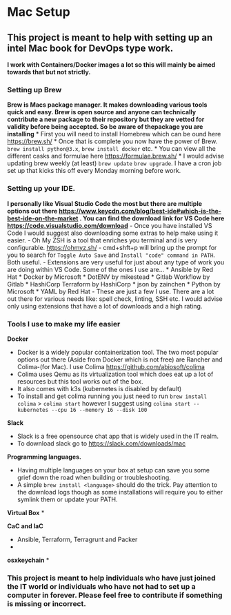 # Mac Setup
## This project is meant to help with setting up an intel Mac book for DevOps type work.

**I work with Containers/Docker images a lot so this will mainly be aimed towards that but not strictly.**

### Setting up Brew
**Brew is Macs package manager. It makes downloading various tools quick and easy. Brew is open source and anyone can technically contribute a new package to their repository but they are vetted for validity before being accepted. So be aware of thepackage you are installing**
    * First you will need to install Homebrew which can be ound here https://brew.sh/
    * Once that is complete you now have the power of Brew. `brew install python@3.x`, `brew install docker` etc.
    * You can view all the different casks and formulae here https://formulae.brew.sh/
    * I would advise updating brew weekly (at least) `brew update` `brew upgrade`. I have a cron job set up that kicks this off every Monday morning before work.

### Setting up your IDE.
**I personally like Visual Studio Code the most but there are multiple options out there https://www.keycdn.com/blog/best-ide#which-is-the-best-ide-on-the-market . You can find the download link for VS Code here https://code.visualstudio.com/download**
    - Once you have installed VS Code I would suggest also downloading some extras to help make using it easier.
    - Oh My ZSH is a tool that enriches you terminal and is very configurable. https://ohmyz.sh/
    - cmd+shft+p will bring up the prompt for you to search for `Toggle Auto Save` and `Install "code" command in PATH`. Both useful.
    - Extensions are very useful for just about any type of work you are doing within VS    Code. Some of the ones I use are...
    * Ansible by Red Hat
    * Docker by Microsoft
    * DotENV by mikestead
    * Gitlab Workflow by Gitlab
    * HashiCorp Terraform by HashiCorp
    * json by zainchen
    * Python by Microsoft
    * YAML by Red Hat
    - These are just a few I use. There are a lot out there for various needs like: spell   check, linting, SSH etc. I would advise only using extensions that have a lot of    downloads and a high rating.

### Tools I use to make my life easier
**Docker**
* Docker is a widely popular containerization tool. The two most popular options out there (Aside from Docker which is not free) are Rancher and Colima-(for Mac). I use Colima https://github.com/abiosoft/colima
* Colima uses Qemu as its virtualization tool which does eat up a lot of resources but this tool works out of the box.
* It also comes with k3s (kubernetes is disabled by default)
* To install and get colima running you just need to run `brew install colima` > `colima start` however I suggest using `colima start --kubernetes --cpu 16 --memory 16 --disk 100`

**Slack**
* Slack is a free opensource chat app that is widely used in the IT realm.
* To download slack go to https://slack.com/downloads/mac

**Programming languages.**
* Having multiple languages on your box at setup can save you some grief down the road when building or troubleshooting.
* A simple `brew install <language>` should do the trick. Pay attention to the download logs though as some installations will require you to either symlink them or update your PATH.

**Virtual Box**
* 

**CaC and IaC**
* Ansible, Terraform, Terragrunt and Packer
* 

**osxkeychain**
* 


### This project is meant to help individuals who have just joined the IT world or individuals who have not had to set up a computer in forever. Please feel free to contribute if something is missing or incorrect.